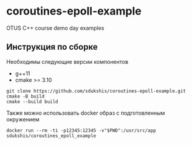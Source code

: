 # coroutines-epoll-example
OTUS C++ course demo day examples

## Инструкция по сборке
Необходимы следующие версии компонентов
* g++11
* cmake >= 3.10

```
git clone https://github.com/sdukshis/coroutines-epoll-example.git
cmake -B build
cmake --build build
```

Также можно использовать docker образ с подготовленным окружением
```
docker run --rm -ti -p12345:12345 -v"$PWD":/usr/src/app sdukshis/coroutines_epoll_example
```
